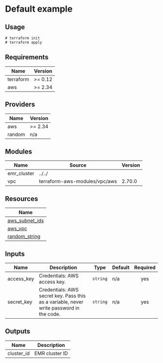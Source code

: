 # Default example

## Usage

```
# terraform init
# terraform apply
```

<!-- BEGINNING OF PRE-COMMIT-TERRAFORM DOCS HOOK -->
## Requirements

| Name | Version |
|------|---------|
| terraform | >= 0.12 |
| aws | >= 2.34 |

## Providers

| Name | Version |
|------|---------|
| aws | >= 2.34 |
| random | n/a |

## Modules

| Name | Source | Version |
|------|--------|---------|
| emr_cluster | ../../ |  |
| vpc | terraform-aws-modules/vpc/aws | 2.70.0 |

## Resources

| Name |
|------|
| [aws_subnet_ids](https://registry.terraform.io/providers/hashicorp/aws/latest/docs/data-sources/subnet_ids) |
| [aws_vpc](https://registry.terraform.io/providers/hashicorp/aws/latest/docs/data-sources/vpc) |
| [random_string](https://registry.terraform.io/providers/hashicorp/random/latest/docs/resources/string) |

## Inputs

| Name | Description | Type | Default | Required |
|------|-------------|------|---------|:--------:|
| access\_key | Credentials: AWS access key. | `string` | n/a | yes |
| secret\_key | Credentials: AWS secret key. Pass this as a variable, never write password in the code. | `string` | n/a | yes |

## Outputs

| Name | Description |
|------|-------------|
| cluster\_id | EMR cluster ID |
<!-- END OF PRE-COMMIT-TERRAFORM DOCS HOOK -->

